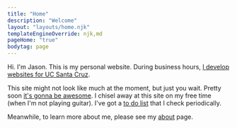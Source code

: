 ```yaml
---
title: "Home"
description: "Welcome"
layout: "layouts/home.njk"
templateEngineOverride: njk,md
pageHome: "true"
bodytag: page
---
```

Hi. I'm Jason. This is my personal website. During business hours, [I develop websites for UC Santa Cruz](https://campusdirectory.ucsc.edu/cd_detail?uid=jchafin).

This site might not look like much at the moment, but just you wait. Pretty soon [it's gonna be awesome](https://www.youtube.com/watch?v=tCDq_InioQE). I chisel away at this site on my free time (when I'm not playing guitar). I've got a [to do list](https://herm-garden.netlify.app/jc-website-todo/) that I check periodically.

Meanwhile, to learn more about me, please see my [about](/about/) page.
